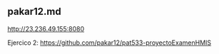 ## pakar12.md

http://23.236.49.155:8080


Ejercico 2: https://github.com/pakar12/pat533-proyectoExamenHMIS
